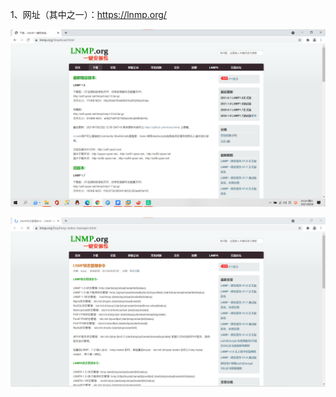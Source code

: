 1、网址（其中之一）：https://lnmp.org/



![](images/WEBRESOURCEf11d702c352f8ce7787261e8ed58b7b4截图.png)



![](images/WEBRESOURCE1f59738ce587874afd761d0dc8f8ba9c截图.png)



